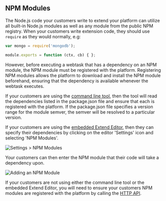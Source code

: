 ## NPM Modules

The Node.js code your customers write to extend your platform can utilize all built-in Node.js modules as well as any module from the public NPM registry. When your customers write extension code, they should use `require` as they would normally, e.g: 

```javascript
var mongo = require('mongodb');

module.exports = function (ctx, cb) { };
```

However, before executing a webtask that has a dependency on an NPM module, the NPM module must be registered with the platform. Registering NPM modules allows the platform to download and install the NPM module beforehand, ensuring that the dependency is available whenever the webtask executes.

If your customers are using the [command line tool](#enabling-command-line-tool-for-your-users), then the tool will read the dependencies listed in the package.json file and ensure that each is registered with the platform. If the package.json file specifies a version range for the module semver, the semver will be resolved to a particular version.

If your customers are using the [embedded Extend Editor](libraries/extend-editor#integration-options), then they can specify their dependencies by clicking on the editor 'Settings' icon and selecting 'NPM Modules'.

![Settings > NPM Modules](https://cloud.githubusercontent.com/assets/302314/26526748/3a4aeb36-435a-11e7-939a-3248a218bd22.png)

Your customers can then enter the NPM module that their code will take a dependency upon.

![Adding an NPM Module](https://cloud.githubusercontent.com/assets/302314/26526749/3a525c5e-435a-11e7-9217-533066c57f33.png)

If your customers are not using either the command line tool or the embedded Extend Editor, you will need to ensure your customers NPM modules are registered with the platform by calling the [HTTP API](api/http-api#ensuring-modules).
